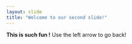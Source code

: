 ```yaml
---
layout: slide
title: "Welcome to our second slide!"
---
```

**This is such fun !**
Use the left arrow to go back!
